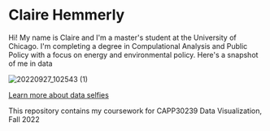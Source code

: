 # Claire Hemmerly

Hi! My name is Claire and I'm a master's student at the University of Chicago. I'm completing a degree in Compulational Analysis and Public Policy with a focus on energy and environmental policy. Here's a snapshot of me in data

![20220927_102543 (1)](https://user-images.githubusercontent.com/90402715/193110671-8830ad93-bbb2-4b75-8e85-2433793183ce.jpg)

[Learn more about data selfies](https://ideas.ted.com/how-to-draw-your-own-selfie-using-your-personal-data/)

This repository contains my coursework for CAPP30239 Data Visualization, Fall 2022

